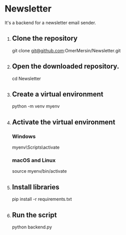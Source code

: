 # Newsletter
It's a backend for a newsletter email sender.

1. ## Clone the repository
   git clone git@github.com:OmerMersin/Newsletter.git

2. ## Open the downloaded repository.
   cd Newsletter

3. ## Create a virtual environment 
   python -m venv myenv

4. ## Activate the virtual environment
   ### Windows
   myenv\Scripts\activate
   ### macOS and Linux
   source myenv/bin/activate
    
5. ## Install libraries
   pip install -r requirements.txt

6. ## Run the script
   python backend.py
   
